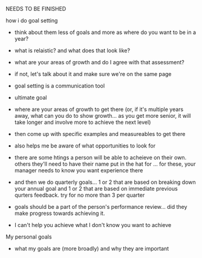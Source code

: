 NEEDS TO BE FINISHED

how i do goal setting

- think about them less of goals and more as where do you want to be in a year?
- what is relaistic? and what does that look like?
- what are your areas of growth and do I agree with that assessment?
- if not, let's talk about it and make sure we're on the same page

- goal setting is a communication tool
- ultimate goal
- where are your areas of growth to get there (or, if it's multiple years away, what can you do to show growth... as you get more senior, it will take longer and involve more to achieve the next level)
- then come up with specific examples and measureables to get there
- also helps me be aware of what opportunities to look for

- there are some htings a person will be able to acheieve on their own. others they'll need to have their name put in the hat for ... for these, your manager needs to know you want experience there

- and then we do quarterly goals... 1 or 2 that are based on breaking down your annual goal and 1 or 2 that are based on immediate previous qurters feedback. try for no more than 3 per quarter
- goals should be a part of the person's performance review... did they make progress towards achieving it.
- I can't help you achieve what I don't know you want to achieve 


My personal goals

- what my goals are (more broadly) and why they are important
